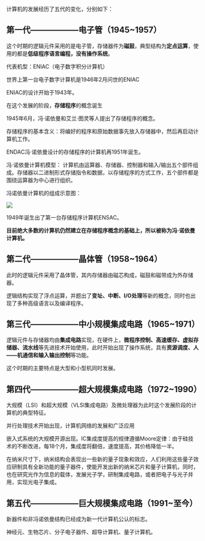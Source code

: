 计算机的发展经历了五代的变化，分别如下：

## 第一代——————电子管（1945~1957）
这个时期的逻辑元件采用的是电子管，存储器件为**磁鼓**，典型结构为**定点运算**，使用的都是**低级程序语言编程，没有操作系统**。

代表机型：ENIAC（电子数字积分计算机）

世界上第一台电子数字计算机是1946年2月问世的ENIAC

ENIAC的设计开始于1943年。

在这个发展的阶段，**存储程序**的概念诞生

1945年6月，冯·诺依曼和艾兰·图灵等人提出了存储程序的概念。

存储程序的基本含义：将编好的程序和原始数据事先放入存储器中，然后再启动计算机工作。

ENDAC冯·诺依曼设计的存储程序的计算机再1951年诞生。

冯·诺依曼计算机模型：
计算机由运算器、存储器、控制器和输入/输出五个部件组成。存储器以二进制形式存储指令和数据，以存储程序的方式工作，五个部件都是围绕运算器为中心进行组织。

冯诺依曼计算机的组成示意图：

![](https://github.com/Soler0502H/Postgraduate_notebook_for_SJTU_Software_Program/blob/master/Images/27.png)

1949年诞生出了第一台存储程序计算机ENSAC。

**目前绝大多数的计算机仍然建立在存储程序概念的基础上，所以被称为冯·诺依曼计算机。**

## 第二代——————晶体管（1958~1964）
此时的逻辑元件采用了晶体管，其内存储器由磁芯构成，磁鼓和磁带成为外存储器。

逻辑结构实现了浮点运算，并题出了**变址、中断、I/O处理**等新的概念，同时也出现了多种高级语言以及编译程序。


## 第三代——————中小规模集成电路（1965~1971）
逻辑元件与存储器均由**集成电路**实现，在硬件上，**微程序控制、高速缓存、虚拟存储器、流水线**等先进技术开始使用，此时开始出现了操作系统，具有**资源调度、人——机通信和输入输出控制**等功能。

这个时期的主要特点是大型和小型机同时发展。
## 第四代——————超大规模集成电路（1972~1990）
大规模（LSI）和超大规模（VLSI集成电路）及微处理器为此时这个发展阶段的计算机的典型特征。

并行处理技术开始出现，计算机网络的发展和广泛应用

嵌入式系统的大规模开源出现。IC集成度提高的规律遵循Moore定律：由于硅技术的不断改进，每18个月，集成度将翻倍，速度提高，其价格降低一半。

在纳米尺寸下，纳米结构会表现出一些新的量子现象和效应，人们利用这些量子效应研制具有全新功能的量子器件，使能开发出新的纳米芯片和量子计算机，同时，也在研究光作为信息的载体，发展光子学，研制集成电路，或者把电子与光子并用，实现光电子集成。

## 第五代——————巨大规模集成电路（1991~至今）
新器件和非冯诺依曼结构已经成为新一代计算机公认的标志。

神经元、生物芯片、分子电子器件、超导计算机、量子计算机。
